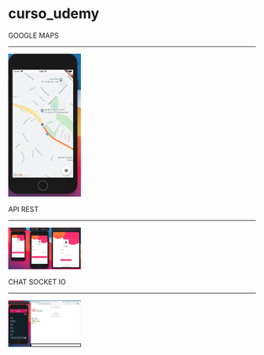 # curso_udemy


GOOGLE MAPS
_____
<img src="https://github.com/paulosoujava/curso_udemy/blob/main/images/Screen%20Shot%202021-01-29%20at%2013.05.43.png" width="148">

API REST
_____
<img src="https://github.com/paulosoujava/curso_udemy/blob/main/images/Screen%20Shot%202021-01-29%20at%2013.14.33.png" width="148">




CHAT SOCKET IO
_____
<img src="https://github.com/paulosoujava/curso_udemy/blob/main/images/Screen%20Shot%202021-01-29%20at%2013.15.49.png" width="148">




